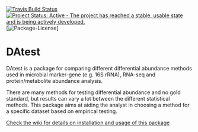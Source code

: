[![Travis Build Status](https://travis-ci.org/Russel88/DAtest.svg?branch=master)](https://travis-ci.org/Russel88/DAtest)
[![Project Status: Active - The project has reached a stable, usable state and is being actively developed.](http://www.repostatus.org/badges/latest/active.svg)](http://www.repostatus.org/#active)
[![Package-License](http://img.shields.io/badge/license-GPL--3-brightgreen.svg?style=flat)]

DAtest
======
DAtest is a package for comparing different differential abundance methods used in microbial marker-gene (e.g. 16S rRNA), RNA-seq and protein/metabolite abundance analysis.

There are many methods for testing differential abundance and no gold standard, but results can vary a lot between the different statistical methods. This package aims at aiding the analyst in choosing a method for a specific dataset based on empirical testing.

[Check the wiki for details on installation and usage of this package](https://github.com/Russel88/DAtest/wiki)
